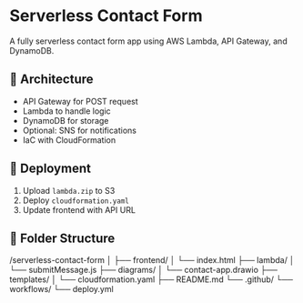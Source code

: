 # Serverless Contact Form

A fully serverless contact form app using AWS Lambda, API Gateway, and DynamoDB.

## 🧱 Architecture
- API Gateway for POST request
- Lambda to handle logic
- DynamoDB for storage
- Optional: SNS for notifications
- IaC with CloudFormation

## 🚀 Deployment
1. Upload `lambda.zip` to S3
2. Deploy `cloudformation.yaml`
3. Update frontend with API URL

## 📁 Folder Structure
/serverless-contact-form
│
├── frontend/
│   └── index.html
├── lambda/
│   └── submitMessage.js
├── diagrams/
│   └── contact-app.drawio
├── templates/
│   └── cloudformation.yaml
├── README.md
└── .github/
    └── workflows/
        └── deploy.yml
